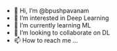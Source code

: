- 👋 Hi, I’m @bpushpavanam
- 👀 I’m interested in Deep Learning
- 🌱 I’m currently learning ML
- 💞️ I’m looking to collaborate on DL 
- 📫 How to reach me ...

<!---
bpn80/bpn80 is a ✨ special ✨ repository because its `README.md` (this file) appears on your GitHub profile.
You can click the Preview link to take a look at your changes.
--->
